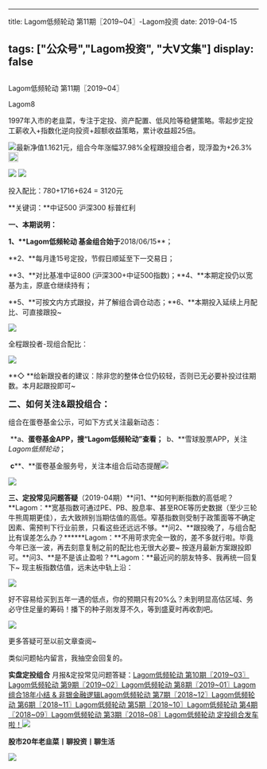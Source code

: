 
---
title:   Lagom低频轮动 第11期〖2019~04〗-Lagom投资
date: 2019-04-15

tags: ["公众号","Lagom投资", "大V文集"]
display: false
---


## 



Lagom低频轮动 第11期〖2019~04〗




Lagom8




1997年入市的老韭菜，专注于定投、资产配置、低风险等稳健策略。零起步定投工薪收入+指数化逆向投资+超额收益策略，累计收益超25倍。


<img src="https://mmbiz.qpic.cn/mmbiz_png/ZB4WjgjLjJW3KtDibicU3BB1HNQ9lDS2M5oGRnchkNPRzYsc0Ua6CIu7rZH3vAficcBEPYHU9ZTPqkic1sicT8CaxQQ/640?wx_fmt=png" data-type="png" class="" data-ratio="0.05776173285198556" data-w="554"/>最新净值1.1621元，组合今年涨幅37.98%全程跟投组合者，现浮盈为+26.3%<img src="https://res.wx.qq.com/mpres/htmledition/images/icon/common/emotion_panel/smiley/smiley_0.png" data-ratio="1" data-w="20" style="color: rgb(136, 136, 136);font-size: 15px;letter-spacing: 0.544px;white-space: normal;display: inline-block;width: 20px;vertical-align: text-bottom;"/>

<img class="rich_pages" data-copyright="0" data-ratio="0.40858505564387915" data-s="300,640" src="https://mmbiz.qpic.cn/mmbiz_png/ZB4WjgjLjJWzntGewFgenGQBvZAcew6msvHfviaIA6Yne4w3p8GcawrkuibZYpMTBVGtOT9daTN9cd0qbvawV4Wg/640?wx_fmt=png" data-type="png" data-w="629" style=""/>

<img class="rich_pages" data-copyright="0" data-ratio="0.4703125" data-s="300,640" src="https://mmbiz.qpic.cn/mmbiz_png/ZB4WjgjLjJXqqdCREurnv8fa5C2B8e3yTLoUTg6BwUzSOIedGNUpYaOwLjvcibETPnWUdaPucQLWt5YFs9zJXtw/640?wx_fmt=png" data-type="png" data-w="640" style=""/>

投入配比：780+1716+624 = 3120元

**关键词：**中证500&nbsp;沪深300&nbsp;标普红利



**一、本期说明：**

**1、****Lagom低频轮动**&nbsp;基金组合始于**2018/06/15**；

**2、**每月逢15号定投，节假日顺延至下一交易日；

**3、**对比基准中证800&nbsp;(沪深300+中证500指数)；**4、**本期定投仍以宽基为主，原底仓继续持有；

**5、**可按文内方式跟投，并了解组合调仓动态；**6、**本期投入延续上月配比、可直接跟投~

<img class="rich_pages" data-copyright="0" data-ratio="0.5984375" data-s="300,640" src="https://mmbiz.qpic.cn/mmbiz_png/ZB4WjgjLjJXqqdCREurnv8fa5C2B8e3ytgFrwsUSXzOX8p6MTTnSI75MSTKR5yQviajOLdoUKRiaa4kmiaNrPU3Tg/640?wx_fmt=png" data-type="png" data-w="640" style=""/>

全程跟投者-现组合配比：

<img class="rich_pages" data-copyright="0" data-ratio="0.5080831408775982" data-s="300,640" src="https://mmbiz.qpic.cn/mmbiz_png/ZB4WjgjLjJXqqdCREurnv8fa5C2B8e3yrg9xCiclrQ7XN3Lkv6kqzev2gNxpD7avuXVr0fcWJlKaG57a0BpdfrQ/640?wx_fmt=png" data-type="png" data-w="433" style=""/>

**◇&nbsp;**给新跟投者的建议：除非您的整体仓位仍较轻，否则已无必要补投过往期数。本月起跟投即可~

**<strong style="max-width: 100%;font-size: 17px;letter-spacing: 0.544px;box-sizing: border-box !important;word-wrap: break-word !important;">二、如何关注&amp;跟投组合：**</strong>

组合在蛋卷基金公示，可如下方式关注最新动态：

&nbsp;**a、**蛋卷基金APP，搜“Lagom低频轮动”查看；&nbsp;**&nbsp;b、**雪球股票APP，关注$Lagom低频轮动$；

&nbsp;**c****、**蛋卷基金服务号，关注本组合后动态提醒<img class="rich_pages" data-copyright="0" data-ratio="0.42199108469539376" data-s="300,640" src="https://mmbiz.qpic.cn/mmbiz_png/ZB4WjgjLjJXqqdCREurnv8fa5C2B8e3yJ7Nib5icmTXNjgyhKbHReTDfE2Ht4NFYT3OhVBCnwkR6c6eDHNxd3G8A/640?wx_fmt=png" data-type="png" data-w="673" style="text-align: center;"/>

<img src="https://mmbiz.qpic.cn/mmbiz_png/ZB4WjgjLjJW3KtDibicU3BB1HNQ9lDS2M5oGRnchkNPRzYsc0Ua6CIu7rZH3vAficcBEPYHU9ZTPqkic1sicT8CaxQQ/640?wx_fmt=png" data-type="png" class="" data-ratio="0.05776173285198556" data-w="554"/>

**三、定投常见问题答疑**（2019-04期）**问1、**如何判断指数的高低呢？**Lagom：**宽基指数可通过PE、PB、股息率、甚至ROE等历史数据（至少三轮牛熊周期更佳），去大致辨别当期估值的高低。窄基指数则受制于政策面等不确定因素、需预判下行业前景，只看这些还远远不够。**问2、**跟投晚了，与组合配比有误差怎么办？******Lagom：**不用苛求完全一致的，差不多就行啦。毕竟今年已涨一波，再去刻意复制之前的配比也无很大必要~&nbsp;按逐月最新方案跟投即可。**问3、**是不是该止盈啦？**Lagom：**最近问的朋友特多、我再统一回复下~&nbsp;现主板指数估值，远未达中轨上沿：

<img class="rich_pages" data-copyright="0" data-ratio="0.2396551724137931" data-s="300,640" src="https://mmbiz.qpic.cn/mmbiz_png/ZB4WjgjLjJXqqdCREurnv8fa5C2B8e3yGeGQVGFUnw0SGRvmibe0u7u0WcOpQvnFibmpOQiazNO4Um7CZUhZ90fuA/640?wx_fmt=png" data-type="png" data-w="580" style=""/>

好不容易给买到五年一遇的低点，你的预期只有20%么？未到明显高估区域、务必守住足量的筹码！播下的种子刚发芽不久，等到盛夏时再收割吧。

<img class="rich_pages" data-copyright="0" data-ratio="1" src="https://mmbiz.qpic.cn/mmbiz_gif/ZB4WjgjLjJWzntGewFgenGQBvZAcew6mFHIxzFiaPTAoYjh33ibuLr0fCn0aT5ME9iad207lsCSeeiaibmGofJzZCkA/640?wx_fmt=gif" data-type="gif" data-w="300" style=""/>

更多答疑可至以前文章查阅~

类似问题帖内留言，我抽空会回复的。

**实盘定投组合**&nbsp;月报&amp;定投常见问题答疑：[Lagom低频轮动 第10期〖2019~03〗](http://mp.weixin.qq.com/s?__biz=MzI3MDQ2NjY2Mw==&amp;mid=2247484154&amp;idx=1&amp;sn=63655bbca01e7d135e328f7062152002&amp;chksm=ead1e9f2dda660e4ae3850b8b7038f417d355fc0a053974c3781a8a5beb590f11ea096c8f01e&amp;scene=21#wechat_redirect)[](http://mp.weixin.qq.com/s?__biz=MzI3MDQ2NjY2Mw==&amp;mid=2247484105&amp;idx=1&amp;sn=063187a452162958a5b16d107195f692&amp;chksm=ead1e9c1dda660d70d0c9b5f626a761d71545a9f2efdc042e197914f8d7da9d85e2a64d236c7&amp;scene=21#wechat_redirect)[Lagom低频轮动 第9期〖2019~02〗](http://mp.weixin.qq.com/s?__biz=MzI3MDQ2NjY2Mw==&amp;mid=2247484105&amp;idx=1&amp;sn=063187a452162958a5b16d107195f692&amp;chksm=ead1e9c1dda660d70d0c9b5f626a761d71545a9f2efdc042e197914f8d7da9d85e2a64d236c7&amp;scene=21#wechat_redirect)[Lagom低频轮动 第8期〖2019~01〗](http://mp.weixin.qq.com/s?__biz=MzI3MDQ2NjY2Mw==&amp;mid=2247484036&amp;idx=1&amp;sn=3b8cb5927238dba77fe5a9d29fb62733&amp;chksm=ead1e98cdda6609a53e6d5df3ac734e25318b80ae2d5309ab19e2b01679e85e7b37e230b491f&amp;scene=21#wechat_redirect)[Lagom组合18年小结 &amp; 非银金融逻辑](http://mp.weixin.qq.com/s?__biz=MzI3MDQ2NjY2Mw==&amp;mid=2247484016&amp;idx=1&amp;sn=c81174b2bab75cfd5ecf75f85d339880&amp;chksm=ead1e978dda6606e3994dbe88e8952b4fefb5467e4f089142c6dbae9637845b564188b7a3319&amp;scene=21#wechat_redirect)[Lagom低频轮动 第7期〖2018~12〗](http://mp.weixin.qq.com/s?__biz=MzI3MDQ2NjY2Mw==&amp;mid=2247483979&amp;idx=1&amp;sn=3a9c7f541406219ac605acd1b9bb0bf5&amp;chksm=ead1e943dda66055210d838484c7a34c7873fc0c15be0e43acf9b4a77ad808b4e6e177c32f2d&amp;scene=21#wechat_redirect)[Lagom低频轮动 第6期〖2018~11〗](http://mp.weixin.qq.com/s?__biz=MzI3MDQ2NjY2Mw==&amp;mid=2247483933&amp;idx=1&amp;sn=f411e351e8000dd03689056d31cc3772&amp;chksm=ead1e915dda66003570a48425cfafc2a5e6961afc59ca3924247df50e2277e176332dd849afa&amp;scene=21#wechat_redirect)[Lagom低频轮动 第5期〖2018~10〗](http://mp.weixin.qq.com/s?__biz=MzI3MDQ2NjY2Mw==&amp;mid=2247483881&amp;idx=1&amp;sn=404a765bc4e0a600873043572dc46aa6&amp;chksm=ead1eae1dda663f7a19447fd9c6ebe0e4dc269d44ab2bd1455c32cc73e4b873bc6d844b367ea&amp;scene=21#wechat_redirect)[Lagom低频轮动 第4期〖2018~09〗](http://mp.weixin.qq.com/s?__biz=MzI3MDQ2NjY2Mw==&amp;mid=2247483854&amp;idx=1&amp;sn=bed3b569c0892b073cfe791f2cc2be86&amp;chksm=ead1eac6dda663d0cadd4c1d330a069e06ca75a87a469c6f7720dd49e292bf0007e8ddf26033&amp;scene=21#wechat_redirect)[Lagom低频轮动 第3期〖2018~08〗](http://mp.weixin.qq.com/s?__biz=MzI3MDQ2NjY2Mw==&amp;mid=2247483804&amp;idx=1&amp;sn=0be3d7dee7550963b1a8124d0877bc23&amp;chksm=ead1ea94dda66382c7b35997e48874f358f78bf61fa2d3f21588df9cd303f37ed09b11fef90b&amp;scene=21#wechat_redirect)[Lagom低频轮动&nbsp;定投组合发车啦！](http://mp.weixin.qq.com/s?__biz=MzI3MDQ2NjY2Mw==&amp;mid=2247483768&amp;idx=1&amp;sn=f881618316d4350d97b9493d2ce20f56&amp;chksm=ead1ea70dda663664d7a9c55da1379a6741f0417c680154227dd88a06a0536c525d9f076e838&amp;scene=21#wechat_redirect)<img src="https://mmbiz.qpic.cn/mmbiz_png/ZB4WjgjLjJW3KtDibicU3BB1HNQ9lDS2M5oGRnchkNPRzYsc0Ua6CIu7rZH3vAficcBEPYHU9ZTPqkic1sicT8CaxQQ/640?wx_fmt=png" data-type="png" class="" data-ratio="0.05776173285198556" data-w="554" style="white-space: normal;"/>

**股市20年老韭菜丨聊投资丨聊生活**

<img src="https://mmbiz.qpic.cn/mmbiz_png/ZB4WjgjLjJW3KtDibicU3BB1HNQ9lDS2M5AHEoeiaz0dQ4NfIRjBMuXvyJn8dXWm7ftklb0xqheiaMia0zbkyMJiaKzA/640?wx_fmt=png" data-type="png" class="" data-ratio="0.390625" data-w="640"/>








